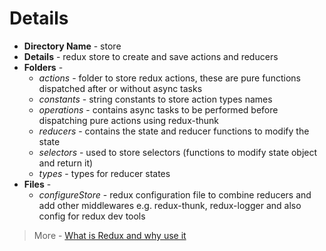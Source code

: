 # Details

- **Directory Name** - store
- **Details** - redux store to create and save actions and reducers
- **Folders** -
  - _actions_ - folder to store redux actions, these are pure functions dispatched after or without async tasks
  - _constants_ - string constants to store action types names
  - _operations_ - contains async tasks to be performed before dispatching pure actions using redux-thunk
  - _reducers_ - contains the state and reducer functions to modify the state
  - _selectors_ - used to store selectors (functions to modify state object and return it)
  - _types_ - types for reducer states
- **Files** -
  - _configureStore_ - redux configuration file to combine reducers and add other middlewares e.g. redux-thunk, redux-logger and also config for redux dev tools

> More - [What is Redux and why use it](https://blog.logrocket.com/why-use-redux-reasons-with-clear-examples-d21bffd5835/)
